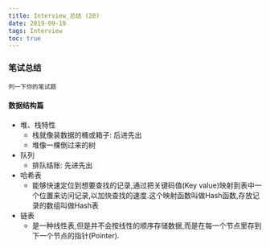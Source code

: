 ```yaml
---
title: Interview_总结 (28)
date: 2019-09-10
tags: Interview
toc: true
---
```


### 笔试总结
    列一下你的笔试题
    
<!-- more -->

#### 数据结构篇
- 堆、栈特性
    * 栈就像装数据的桶或箱子: 后进先出
    * 堆像一棵倒过来的树
- 队列
    * 排队结账: 先进先出
- 哈希表
    * 能够快速定位到想要查找的记录,通过把关键码值(Key value)映射到表中一个位置来访问记录,以加快查找的速度.这个映射函数叫做Hash函数,存放记录的数组叫做Hash表
- 链表
    * 是一种线性表,但是并不会按线性的顺序存储数据,而是在每一个节点里存到下一个节点的指针(Pointer).
